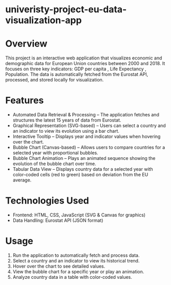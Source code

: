 # univeristy-project-eu-data-visualization-app
# Overview
This project is an interactive web application that visualizes economic and demographic data for European Union countries between 2000 and 2018. It focuses on three key indicators: GDP per capita , Life Expectancy , Population.
The data is automatically fetched from the Eurostat API, processed, and stored locally for visualization.

# Features
- Automated Data Retrieval & Processing – The application fetches and structures the latest 15 years of data from Eurostat.
- Graphical Representation (SVG-based) – Users can select a country and an indicator to view its evolution using a bar chart.
- Interactive Tooltip – Displays year and indicator values when hovering over the chart.
- Bubble Chart (Canvas-based) – Allows users to compare countries for a selected year with proportional bubbles.
- Bubble Chart Animation – Plays an animated sequence showing the evolution of the bubble chart over time.
- Tabular Data View – Displays country data for a selected year with color-coded cells (red to green) based on deviation from the EU average.

# Technologies Used
- Frontend: HTML, CSS, JavaScript (SVG & Canvas for graphics)
- Data Handling: Eurostat API (JSON format)
# Usage
1. Run the application to automatically fetch and process data.
2. Select a country and an indicator to view its historical trend.
3. Hover over the chart to see detailed values.
4. View the bubble chart for a specific year or play an animation.
5. Analyze country data in a table with color-coded values.

